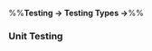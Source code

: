 <link rel="stylesheet" href="{{baseUrl}}/css/textbook.css">

<div class="website-content">

%%**Testing &rarr; Testing Types &rarr;**%%

### Unit Testing

<div id="main">

<include src="./what/embed.md" />
<include src="./stubs/embed.md" />

</div>
</div>
